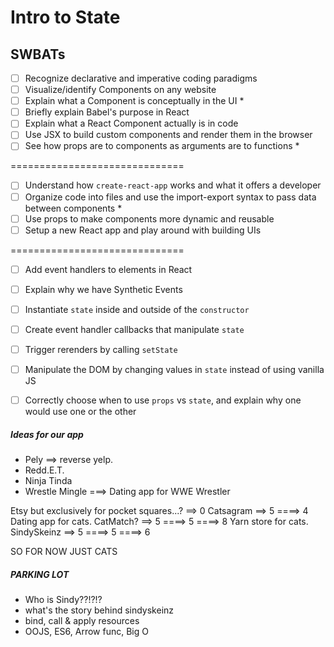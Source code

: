 Intro to State 
=============================

## SWBATs
- [ ] Recognize declarative and imperative coding paradigms
- [ ] Visualize/identify Components on any website
- [ ] Explain what a Component is conceptually in the UI *
- [ ] Briefly explain Babel's purpose in React
- [ ] Explain what a React Component actually is in code 
- [ ] Use JSX to build custom components and render them in the browser 
- [ ] See how props are to components as arguments are to functions *

==============================

- [ ] Understand how `create-react-app` works and what it offers a developer
- [ ] Organize code into files and use the import-export syntax to pass data between components *
- [ ] Use props to make components more dynamic and reusable 
- [ ] Setup a new React app and play around with building UIs

==============================

- [ ] Add event handlers to elements in React
- [ ] Explain why we have Synthetic Events
- [ ] Instantiate `state` inside and outside of the `constructor`
- [ ] Create event handler callbacks that manipulate `state`
- [ ] Trigger rerenders by calling `setState`
- [ ] Manipulate the DOM by changing values in `state` instead of using vanilla JS
- [ ] Correctly choose when to use `props` vs `state`, and explain why one would use one or the other




##### Ideas for our app
- Pely ==> reverse yelp. 
- Redd.E.T. 
- Ninja Tinda
- Wrestle Mingle ===> Dating app for WWE Wrestler 


Etsy but exclusively for pocket squares...? ==> 0
Catsagram ==> 5 ====> 4
Dating app for cats. CatMatch? ==> 5  ====> 5 ====> 8
Yarn store for cats. SindySkeinz ==> 5 ====> 5 ====> 6

SO FOR NOW JUST CATS



##### PARKING LOT
- Who is Sindy??!?!?
- what's the story behind sindyskeinz
- bind, call & apply resources
- OOJS, ES6, Arrow func, Big O

